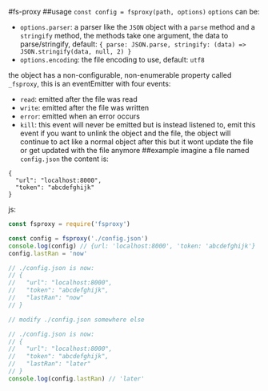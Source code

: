 #fs-proxy
##usage
`const config = fsproxy(path, options)`
`options` can be:
- `options.parser`: a parser like the `JSON` object with a `parse` method and a `stringify` method, the methods take one argument, the data to parse/stringify, default: `{ parse: JSON.parse, stringify: (data) => JSON.stringify(data, null, 2) }`
- `options.encoding`: the file encoding to use, default: `utf8`


the object has a non-configurable, non-enumerable property called `_fsproxy`, this is an eventEmitter with four events:
- `read`: emitted after the file was read
- `write`: emitted after the file was written
- `error`: emitted when an error occurs
- `kill`: this event will never be emitted but is instead listened to, emit this event if you want to unlink the object and the file, the object will continue to act like a normal object after this but it wont update the file or get updated with the file anymore
##example
imagine a file named `config.json`
the content is:
```
{
  "url": "localhost:8000",
  "token": "abcdefghijk"
}
```
js:
```js
const fsproxy = require('fsproxy')

const config = fsproxy('./config.json')
console.log(config) // {url: 'localhost:8000', 'token: 'abcdefghijk'}
config.lastRan = 'now'

// ./config.json is now:
// {
//   "url": "localhost:8000",
//   "token": "abcdefghijk",
//   "lastRan": "now"
// }

// modify ./config.json somewhere else

// ./config.json is now:
// {
//   "url": "localhost:8000",
//   "token": "abcdefghijk",
//   "lastRan": "later"
// }
console.log(config.lastRan) // 'later'
```
